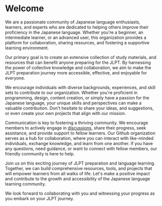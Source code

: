 # Welcome 

We are a passionate community of Japanese language enthusiasts, learners, and experts who are dedicated to helping others improve their proficiency in the Japanese language. Whether you're a beginner, an intermediate learner, or an advanced user, this organization provides a platform for collaboration, sharing resources, and fostering a supportive learning environment.

Our primary goal is to create an extensive collection of study materials, and resources that can benefit anyone preparing for the JLPT. By harnessing the power of collective knowledge and collaboration, we aim to make the JLPT preparation journey more accessible, effective, and enjoyable for everyone.

We encourage individuals with diverse backgrounds, experiences, and skill sets to contribute to our organization. Whether you're proficient in programming, design, content creation, or simply have a passion for the Japanese language, your unique skills and perspectives can make a valuable contribution. Don't hesitate to share your ideas, and suggestions, or even create your own projects that align with our mission.

Communication is key to fostering a thriving community. We encourage members to actively engage in [discussions](https://github.com/orgs/ojlpt/discussions), share their progress, seek assistance, and provide support to fellow learners. Our Github organization serves as a hub for collaboration, where you can interact with like-minded individuals, exchange knowledge, and learn from one another. If you have any questions, need guidance, or want to connect with fellow members, our friendly community is here to help. 

Join us on this exciting journey of JLPT preparation and language learning. Together, we can build comprehensive resources, tools, and projects that will empower learners from all walks of life. Let's make a positive impact and contribute to the growth and accessibility of the Japanese language learning community.

We look forward to collaborating with you and witnessing your progress as you embark on your JLPT journey.
